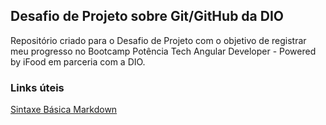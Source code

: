 ## Desafio de Projeto sobre Git/GitHub da DIO

Repositório criado para o Desafio de Projeto com o objetivo de registrar meu progresso no Bootcamp Potência Tech Angular Developer - Powered by iFood em parceria com a DIO.

### Links úteis
[Sintaxe Básica Markdown](https://www.markdownguide.org/)
